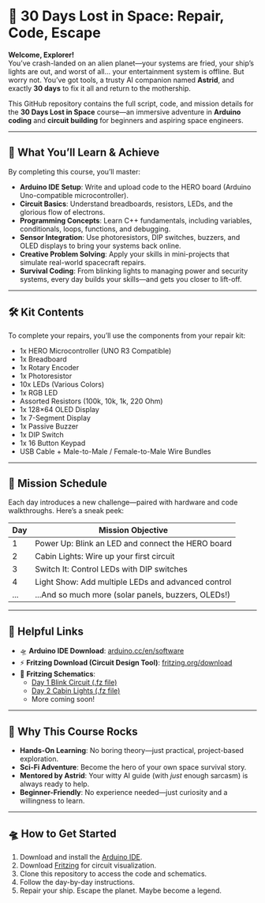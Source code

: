 # 🚀 30 Days Lost in Space: Repair, Code, Escape

**Welcome, Explorer!**  
You’ve crash-landed on an alien planet—your systems are fried, your ship’s lights are out, and worst of all... your entertainment system is offline. But worry not. You’ve got tools, a trusty AI companion named **Astrid**, and exactly **30 days** to fix it all and return to the mothership.

This GitHub repository contains the full script, code, and mission details for the **30 Days Lost in Space** course—an immersive adventure in **Arduino coding** and **circuit building** for beginners and aspiring space engineers.

---

## 🧰 What You’ll Learn & Achieve

By completing this course, you’ll master:

- **Arduino IDE Setup**: Write and upload code to the HERO board (Arduino Uno-compatible microcontroller).
- **Circuit Basics**: Understand breadboards, resistors, LEDs, and the glorious flow of electrons.
- **Programming Concepts**: Learn C++ fundamentals, including variables, conditionals, loops, functions, and debugging.
- **Sensor Integration**: Use photoresistors, DIP switches, buzzers, and OLED displays to bring your systems back online.
- **Creative Problem Solving**: Apply your skills in mini-projects that simulate real-world spacecraft repairs.
- **Survival Coding**: From blinking lights to managing power and security systems, every day builds your skills—and gets you closer to lift-off.

---

## 🛠 Kit Contents

To complete your repairs, you’ll use the components from your repair kit:

- 1x HERO Microcontroller (UNO R3 Compatible)
- 1x Breadboard
- 1x Rotary Encoder
- 1x Photoresistor
- 10x LEDs (Various Colors)
- 1x RGB LED
- Assorted Resistors (100k, 10k, 1k, 220 Ohm)
- 1x 128×64 OLED Display
- 1x 7-Segment Display
- 1x Passive Buzzer
- 1x DIP Switch
- 1x 16 Button Keypad
- USB Cable + Male-to-Male / Female-to-Male Wire Bundles

---

## 📅 Mission Schedule

Each day introduces a new challenge—paired with hardware and code walkthroughs. Here’s a sneak peek:

| Day | Mission Objective                                   |
|-----|----------------------------------------------------|
| 1   | Power Up: Blink an LED and connect the HERO board |
| 2   | Cabin Lights: Wire up your first circuit           |
| 3   | Switch It: Control LEDs with DIP switches          |
| 4   | Light Show: Add multiple LEDs and advanced control |
| ... | ...And so much more (solar panels, buzzers, OLEDs!)|

---

## 🔗 Helpful Links

- 🛸 **Arduino IDE Download**: [arduino.cc/en/software](https://www.arduino.cc/en/software)
- ⚡ **Fritzing Download (Circuit Design Tool)**: [fritzing.org/download](https://fritzing.org/download)
- 📐 **Fritzing Schematics**:  
  - [Day 1 Blink Circuit (.fz file)](https://github.com/W17ant/30-Days-Lost-in-space/tree/main/fritzing/day1_blink.fz)  
  - [Day 2 Cabin Lights (.fz file)](https://github.com/W17ant/30-Days-Lost-in-space/tree/main/fritzing/day2_cabinlights.fz)  
  - More coming soon!

---

## 🌌 Why This Course Rocks

- **Hands-On Learning**: No boring theory—just practical, project-based exploration.
- **Sci-Fi Adventure**: Become the hero of your own space survival story.
- **Mentored by Astrid**: Your witty AI guide (with *just* enough sarcasm) is always ready to help.
- **Beginner-Friendly**: No experience needed—just curiosity and a willingness to learn.

---

## 🛸 How to Get Started

1. Download and install the [Arduino IDE](https://www.arduino.cc/en/software).
2. Download [Fritzing](https://fritzing.org/download) for circuit visualization.
3. Clone this repository to access the code and schematics.
4. Follow the day-by-day instructions.
5. Repair your ship. Escape the planet. Maybe become a legend.
